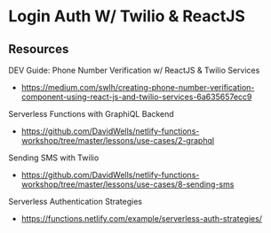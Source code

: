 # Login Auth W/ Twilio & ReactJS 


## Resources
DEV Guide: Phone Number Verification w/ ReactJS & Twilio Services 
- https://medium.com/swlh/creating-phone-number-verification-component-using-react-js-and-twilio-services-6a635657ecc9
 
Serverless Functions with GraphiQL Backend 
- https://github.com/DavidWells/netlify-functions-workshop/tree/master/lessons/use-cases/2-graphql 

Sending SMS with Twilio 
- https://github.com/DavidWells/netlify-functions-workshop/tree/master/lessons/use-cases/8-sending-sms 

Serverless Authentication Strategies 
- https://functions.netlify.com/example/serverless-auth-strategies/